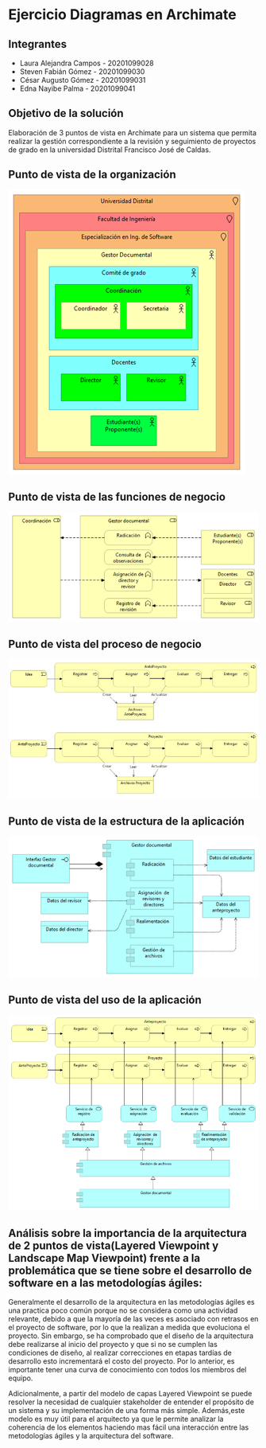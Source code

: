 # Ejercicio Diagramas en Archimate

## Integrantes
* Laura Alejandra Campos - 20201099028
* Steven Fabián Gómez - 20201099030
* César Augusto Gómez - 20201099031
* Edna Nayibe Palma - 20201099041

## Objetivo de la solución
Elaboración de 3 puntos de vista en Archimate para un sistema que permita realizar la gestión correspondiente a la revisión y seguimiento de proyectos de grado en la universidad Distrital Francisco José de Caldas.

## Punto de vista de la organización
![organización](imagenes/organizacion.bmp)

## Punto de vista de las funciones de negocio
![funciones](imagenes/funcionesNegocio.bmp)

## Punto de vista del proceso de negocio
![funciones](imagenes/procesos.jpeg)

## Punto de vista de la estructura de la aplicación
![funciones](imagenes/estructura_aplicacion.bmp)

## Punto de vista del uso de la aplicación
![funciones](imagenes/uso_aplicacion.bmp)

## Análisis sobre la importancia  de la arquitectura de 2 puntos de vista(Layered Viewpoint y Landscape Map Viewpoint) frente a la problemática que se tiene sobre el desarrollo de software en a las metodologías ágiles:

Generalmente el desarrollo de la arquitectura  en las metodologías ágiles  es una practica poco común porque no se considera como una actividad relevante, debido a que la mayoría de las veces es asociado con retrasos en el proyecto de software, por lo que la realizan a medida que evoluciona el proyecto. Sin embargo, se ha comprobado que el diseño de la arquitectura debe realizarse al inicio del proyecto y que si no se cumplen las condiciones de diseño, al realizar correcciones en etapas tardías de desarrollo esto incrementará el costo del proyecto. Por lo anterior, es importante tener una curva de conocimiento con todos los miembros del equipo.

Adicionalmente, a partir del modelo de capas Layered Viewpoint se puede resolver la necesidad de cualquier stakeholder de entender el propósito de un sistema y su implementación de una forma más simple. Además,este modelo es muy útil para el arquitecto ya que le permite analizar la coherencia de los elementos haciendo mas fácil una interacción entre las metodologías ágiles y la arquitectura del software.
